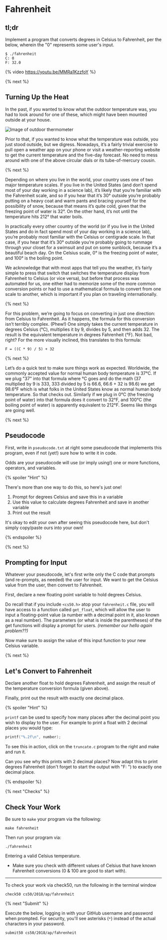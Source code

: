 # Fahrenheit

## tl;dr

Implement a program that converts degrees in Celsius to Fahrenheit, per the below, wherein the "0" represents some user's input.

```
$ ./fahrenheit
C: 0
F: 32.0
```

{% video https://youtu.be/MMRa1KzzfoY %}

{% next %}

## Turning Up the Heat

In the past, if you wanted to know what the outdoor temperature was, you had to look around for one of these, which might have been mounted outside at your house.

![Image of outdoor thermometer](https://images-na.ssl-images-amazon.com/images/I/71qi9k9byRL._SL1500_.jpg)

Prior to that, if you wanted to know what the temperature was outside, you just stood outside, but we digress. Nowadays, it’s a fairly trivial exercise to pull open a weather app on your phone or visit a weather-reporting website to get the current temperature and the five-day forecast. No need to mess around with one of the above circular dials or its tube-of-mercury cousin.

{% next %}

Depending on where you live in the world, your country uses one of two major temperature scales. If you live in the United States (and don’t spend most of your day working in a science lab), it’s likely that you’re familiar with the Fahrenheit scale, and so if you hear that it’s 30° outside you’re probably putting on a heavy coat and warm pants and bracing yourself for the possibility of snow, because that means it’s quite cold, given that the freezing point of water is 32°. On the other hand, it’s not until the temperature hits 212° that water boils.

In practically every other country of the world (or if you live in the United States and do in fact spend most of your day working in a science lab), you’re probably most familiar with the Celsius or centigrade scale. In that case, if you hear that it’s 30° outside you’re probably going to rummage through your closet for a swimsuit and put on some sunblock, because it’s a beautiful beach day. On the Celsius scale, 0° is the freezing point of water, and 100° is the boiling point.

We acknowledge that with most apps that tell you the weather, it’s fairly simple to press that switch that switches the temperature display from Fahrenheit to Celsius (or vice versa), but before that process was automated for us, one either had to memorize some of the more common conversion points or had to use a mathematical formula to convert from one scale to another, which is important if you plan on traveling internationally.

{% next %}

For this problem, we’re going to focus on converting in just one direction: from Celsius to Fahrenheit. As it happens, the formula for this conversion isn’t terribly complex. (Phew!) One simply takes the current temperature in degrees Celsius (°C), multiplies it by 9, divides by 5, and then adds 32. The result is the equivalent temperature in degrees Fahrenheit (°F). Not bad, right? For the more visually inclined, this translates to this formula:

```
F = ((C * 9) / 5) + 32
```

{% next %}

Let’s do a quick test to make sure things work as expected. Worldwide, the commonly accepted value for normal human body temperature is 37°C. If we plug "37" into that formula where °C goes and do the math (37 multiplied by 9 is 333, 333 divided by 5 is 66.6, 66.6 + 32 is 98.6) we get 98.6°F which is what folks in the United States know as normal human body temperature. So that checks out. Similarly if we plug in 0°C (the freezing point of water) into that formula does it convert to 32°F, and 100°C (the boiling point of water) is apparently equivalent to 212°F. Seems like things are going well.

{% next %}

## Pseudocode

First, write in `pseudocode.txt` at right some pseudocode that implements this program, even if not (yet!) sure how to write it in code.

Odds are your pseudocode will use (or imply using!) one or more functions, operators, and variables.

{% spoiler "Hint" %}

There's more than one way to do this, so here's just one!

1. Prompt for degrees Celsius and save this in a variable
2. Use this value to calculate degrees Fahrenheit and save in another variable
3. Print out the result

It's okay to edit your own after seeing this pseudocode here, but don't simply copy/paste ours into your own!

{% endspoiler %}

{% next %}

## Prompting for Input

Whatever your pseudocode, let's first write only the C code that prompts (and re-prompts, as needed) the user for input. We want to get the Celsius value from the user, then convert to Fahrenheit.

First, declare a new floating point variable to hold degrees Celsius.

Do recall that if you include `<cs50.h>` atop your `fahrenheit.c` file, you will have access to a function called `get_float`, which will allow the user to input a floating-point value (a number with a decimal point in it, also known as a real number). The parameters (or what is inside the parentheses) of the get functions will display a prompt for users. *(remember our hello again problem??)*

Now make sure to assign the value of this input function to your new Celsius variable.

{% next %}

## Let's Convert to Fahrenheit

Declare another float to hold degrees Fahrenheit, and assign the result of the temperature conversion formula (given above).

Finally, print out the result with exactly one decimal place.

{% spoiler "Hint" %}

`printf` can be used to specify how many places after the decimal point you wish to display to the user. For example to print a float with 2 decimal places you would type:

```c
printf("%.2f\n", number);
```

To see this in action, click on the `truncate.c` program to the right and make and run it.

Can you see why this prints with 2 decimal places? Now adapt this to print degrees Fahrenheit (don't forget to start the output with "F: ") to exactly one decimal place.

{% endspoiler %}

{% next "Checks" %}

## Check Your Work

Be sure to `make` your program via the following:

```
make fahrenheit
```

Then run your program via:

```
./fahrenheit
```

Entering a valid Celsius temperature.

- Make sure you check with different values of Celsius that have known Fahrenheit conversions (0 & 100 are good to start with).

---

To check your work via check50, run the following in the terminal window

```
check50 cs50/2018/ap/fahrenheit
```

{% next "Submit" %}

Execute the below, logging in with your GitHub username and password when prompted. For security, you'll see asterisks (`*`) instead of the actual characters in your password.

```
submit50 cs50/2018/ap/fahrenheit
```
